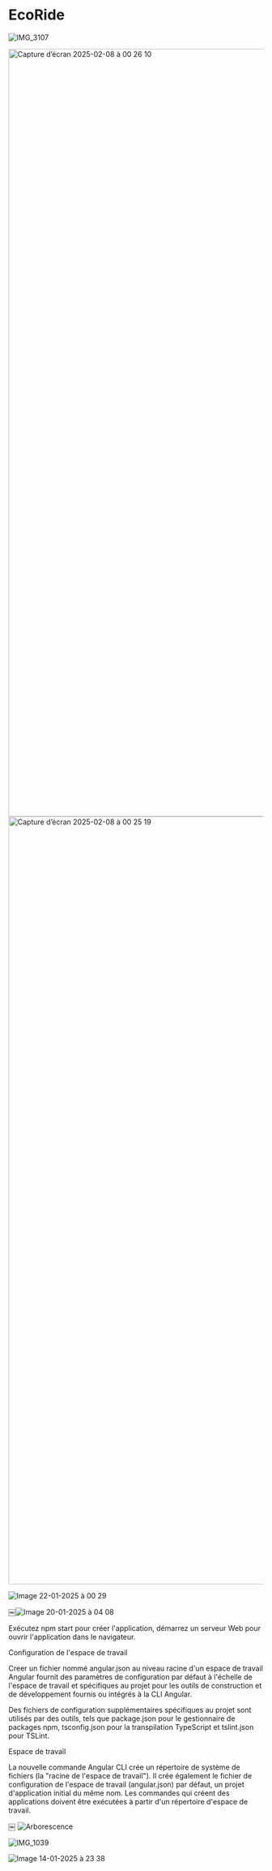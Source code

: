 # EcoRide

![IMG_3107](https://github.com/user-attachments/assets/8d166d5b-3a95-470f-a877-61d4cfd2b49d)

<img width="1514" alt="Capture d’écran 2025-02-08 à 00 26 10" src="https://github.com/user-attachments/assets/658ec423-759d-4378-82de-9cd7c705a4b4" />

<img width="1514" alt="Capture d’écran 2025-02-08 à 00 25 19" src="https://github.com/user-attachments/assets/159fc52c-e6b1-48c7-9387-bc6123b7afe0" />








![Image 22-01-2025 à 00 29](https://github.com/user-attachments/assets/9cc683f3-100d-47e4-a8a0-45331fe7eefa)



￼![Image 20-01-2025 à 04 08](https://github.com/user-attachments/assets/bbd89deb-c540-42f3-8bee-78496973a165)




Exécutez  npm start pour créer l'application, démarrez un serveur Web pour ouvrir l'application dans le navigateur.

Configuration de l'espace de travail

Creer un fichier nommé angular.json au niveau racine d'un espace de travail Angular fournit des paramètres de configuration par défaut à l'échelle de l'espace de travail et spécifiques au projet pour les outils de construction et de développement fournis ou intégrés à la CLI Angular.

Des fichiers de configuration supplémentaires spécifiques au projet sont utilisés par des outils, tels que package.json pour le gestionnaire de packages npm, tsconfig.json pour la transpilation TypeScript et tslint.json pour TSLint. 


Espace de travail

La nouvelle commande Angular CLI crée un répertoire de système de fichiers (la "racine de l'espace de travail"). Il crée également le fichier de configuration de l'espace de travail (angular.json)  par défaut, un projet d'application initial du même nom.
Les commandes qui créent des applications  doivent être exécutées à partir d'un répertoire d'espace de travail. 

￼
![Arborescence](https://github.com/user-attachments/assets/65a69952-49c6-43d8-9817-5ef12e9f1db5)

![IMG_1039](https://github.com/user-attachments/assets/83ecffd8-ad52-401c-9c2c-bf69da7f9bd1)

![Image 14-01-2025 à 23 38](https://github.com/user-attachments/assets/95e1c11d-a033-419f-bce9-ea93bc3194d5)


